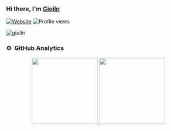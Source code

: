 ### Hi there, I'm [Gioiln][website]

[![Website](https://img.shields.io/website?label=github.com/lamngocgio&style=for-the-badge&url=https://github.com/lamngocgio)](github.com/lamngocgio) ![Profile views](https://gpvc.arturio.dev/lamngocgioi)

<img align="center" alt="gioiln" src="https://wallpapercave.com/wp/wp6582688.jpg"/>

### ⚙️ &nbsp;GitHub Analytics

<p align="center">
    <a href="https://github.com/lamngocgioi">
        <img height="180em" src="https://github-readme-stats-eight-theta.vercel.app/api?username=lamngocgioi&show_icons=true&theme=algolia&include_all_commits=true&count_private=true"/>
        <img height="180em" src="https://github-readme-stats-eight-theta.vercel.app/api/top-langs/?username=lamnogcgioi&layout=compact&langs_count=8&theme=algolia"/>
    </a>
</p>

[website]: https://github.com/lamngocgioi
[twitter]: https://twitter.com/gioiln

